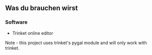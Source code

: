 ## Was du brauchen wirst

### Software

+ Trinket online editor

Note - this project uses trinket's pygal module and will only work with trinket.